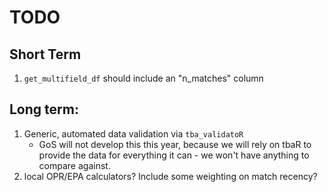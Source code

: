 # TODO

## Short Term
1) `get_multifield_df` should include an "n_matches" column

## Long term:
1) Generic, automated data validation via `tba_validatoR`
    - GoS will not develop this this year, because we will rely on tbaR to
    provide the data for everything it can - we won't have anything to compare
    against.
2) local OPR/EPA calculators? Include some weighting on match recency?

